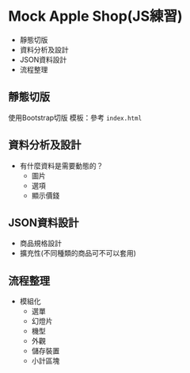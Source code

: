 # Mock Apple Shop(JS練習)
- 靜態切版
- 資料分析及設計
- JSON資料設計
- 流程整理

## 靜態切版
使用Bootstrap切版
模板：參考 `index.html`

## 資料分析及設計
- 有什麼資料是需要動態的？
  - 圖片
  - 選項
  - 顯示價錢
## JSON資料設計
- 商品規格設計
- 擴充性(不同種類的商品可不可以套用) 
## 流程整理
- 模組化
  - 選單
  - 幻燈片
  - 機型
  - 外觀
  - 儲存裝置
  - 小計區塊